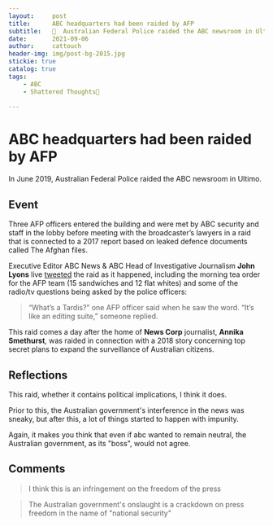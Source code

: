 ```yaml
---
layout:     post                   
title:      ABC headquarters had been raided by AFP
subtitle:   🧠  Australian Federal Police raided the ABC newsroom in Ultimo 
date:       2021-09-06              
author:     cattouch                    
header-img: img/post-bg-2015.jpg   
stickie: true
catalog: true                      
tags:                            
    - ABC
    - Shattered Thoughts🧠

---
```


# ABC headquarters had been raided by AFP



In June 2019, Australian Federal Police raided the ABC newsroom in Ultimo.

## Event

Three AFP officers entered the building and were met by ABC security and staff in the lobby before meeting with the broadcaster’s lawyers in a raid that is connected to a 2017 report based on leaked defence documents called The Afghan files.

Executive Editor ABC News & ABC Head of Investigative Journalism **John Lyons** live [tweeted](https://twitter.com/TheLyonsDen) the raid as it happened, including the morning tea order for the AFP team (15 sandwiches and 12 flat whites) and some of the radio/tv questions being asked by the police officers:

> “What’s a Tardis?” one AFP officer said when he saw the word. “It’s like an editing suite,” someone replied.

 This raid comes a day after the home of **News Corp** journalist, **Annika Smethurst**, was raided in connection with a 2018 story concerning top secret plans to expand the surveillance of Australian citizens.



## Reflections

This raid, whether it contains political implications, I think it does.

Prior to this, the Australian government's interference in the news was sneaky, but after this, a lot of things started to happen with impunity.

Again, it makes you think that even if abc wanted to remain neutral, the Australian government, as its "boss", would not agree.



## Comments

> I think this is an infringement on the freedom of the press

> The Australian government's onslaught is a crackdown on press freedom in the name of "national security"


